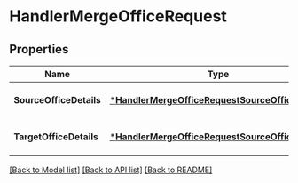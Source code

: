 # HandlerMergeOfficeRequest

## Properties
Name | Type | Description | Notes
------------ | ------------- | ------------- | -------------
**SourceOfficeDetails** | [***HandlerMergeOfficeRequestSourceOfficeDetails**](handler.MergeOfficeRequest_source_office_details.md) |  | [optional] [default to null]
**TargetOfficeDetails** | [***HandlerMergeOfficeRequestSourceOfficeDetails**](handler.MergeOfficeRequest_source_office_details.md) |  | [optional] [default to null]

[[Back to Model list]](../README.md#documentation-for-models) [[Back to API list]](../README.md#documentation-for-api-endpoints) [[Back to README]](../README.md)


